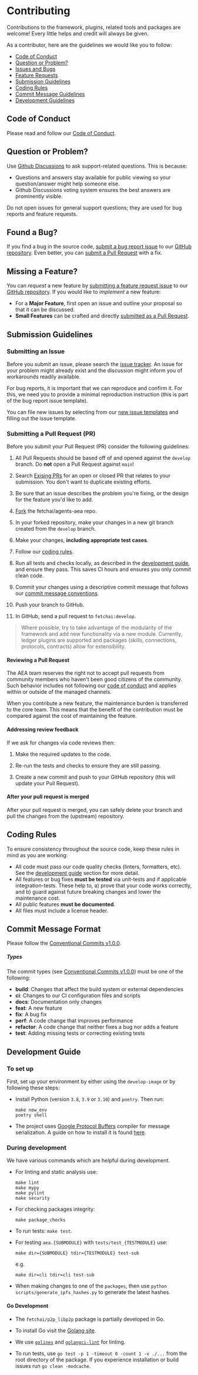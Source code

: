 # Contributing

Contributions to the framework, plugins, related tools and packages are welcome! Every little helps and credit will always be given.

As a contributor, here are the guidelines we would like you to follow:

- [Code of Conduct](#coc)
- [Question or Problem?](#question)
- [Issues and Bugs](#issue)
- [Feature Requests](#feature)
- [Submission Guidelines](#submit)
- [Coding Rules](#rules)
- [Commit Message Guidelines](#commit)
- [Development Guidelines](#dev)

## <a name="coc"></a> Code of Conduct

Please read and follow our [Code of Conduct][coc].

## <a name="question"></a> Question or Problem?

Use [Github Discussions][ghdiscussion] to ask support-related questions. This is because:

- Questions and answers stay available for public viewing so your question/answer might help someone else.
- Github Discussions voting system ensures the best answers are prominently visible.

Do not open issues for general support questions; they are used for bug reports and feature requests. 

## <a name="issue"></a> Found a Bug?

If you find a bug in the source code, [submit a bug report issue](#submit-issue) to our [GitHub repository][github].
Even better, you can [submit a Pull Request](#submit-pr) with a fix.

## <a name="feature"></a> Missing a Feature?
You can *request* a new feature by [submitting a feature request issue](#submit-issue) to our [GitHub repository][github].
If you would like to *implement* a new feature:

* For a **Major Feature**, first open an issue and outline your proposal so that it can be discussed.
* **Small Features** can be crafted and directly [submitted as a Pull Request](#submit-pr).

## <a name="submit"></a> Submission Guidelines

### <a name="submit-issue"></a> Submitting an Issue

Before you submit an issue, please search the [issue tracker][issues]. An issue for your problem might already exist and the discussion might inform you of workarounds readily available.

For bug reports, it is important that we can reproduce and confirm it. For this, we need you to provide a minimal reproduction instruction (this is part of the bug report issue template).

You can file new issues by selecting from our [new issue templates](https://github.com/fetchai/agents-aea/issues/new/choose) and filling out the issue template.

### <a name="submit-pr"></a> Submitting a Pull Request (PR)

Before you submit your Pull Request (PR) consider the following guidelines:

1. All Pull Requests should be based off of and opened against the `develop` branch. Do **not** open a Pull Request against `main`!

2. Search [Exising PRs](https://github.com/fetchai/agents-aea/pulls) for an open or closed PR that relates to your submission.
   You don't want to duplicate existing efforts.

3. Be sure that an issue describes the problem you're fixing, or the design for the feature you'd like to add.

4. [Fork](https://docs.github.com/en/github/getting-started-with-github/fork-a-repo) the fetchai/agents-aea repo.

5. In your forked repository, make your changes in a new git branch created from the `develop` branch.

6. Make your changes, **including appropriate test cases**.

7. Follow our [coding rules](#rules).

8. Run all tests and checks locally, as described in the [development guide](#dev), and ensure they pass. This saves CI hours and ensures you only commit clean code.

9. Commit your changes using a descriptive commit message that follows our [commit message conventions](#commit).

10. Push your branch to GitHub.

11. In GitHub, send a pull request to `fetchai:develop`.

> Where possible, try to take advantage of the modularity of the framework and add new functionality via a new module. Currently, ledger plugins are supported and packages (skills, connections, protocols, contracts) allow for extensibility.

#### Reviewing a Pull Request

The AEA team reserves the right not to accept pull requests from community members who haven't been good citizens of the community. Such behavior includes not following our [code of conduct][coc] and applies within or outside of the managed channels.

When you contribute a new feature, the maintenance burden is transferred to the core team. This means that the benefit of the contribution must be compared against the cost of maintaining the feature.

#### Addressing review feedback

If we ask for changes via code reviews then:

1. Make the required updates to the code.

2. Re-run the tests and checks to ensure they are still passing.

3. Create a new commit and push to your GitHub repository (this will update your Pull Request).

#### After your pull request is merged

After your pull request is merged, you can safely delete your branch and pull the changes from the (upstream) repository.

## <a name="rules"></a> Coding Rules
To ensure consistency throughout the source code, keep these rules in mind as you are working:

* All code must pass our code quality checks (linters, formatters, etc). See the [development guide](#dev) section for more detail.
* All features or bug fixes **must be tested** via unit-tests and if applicable integration-tests. These help to, a) prove that your code works correctly, and b) guard against future breaking changes and lower the maintenance cost.
* All public features **must be documented**.
* All files must include a license header.

## <a name="commit"></a> Commit Message Format

Please follow the [Conventional Commits v1.0.0][convcommit]. 

##### Types

The commit types (see [Conventional Commits v1.0.0][convcommit]) must be one of the following:

* **build**: Changes that affect the build system or external dependencies
* **ci**: Changes to our CI configuration files and scripts
* **docs**: Documentation only changes
* **feat**: A new feature
* **fix**: A bug fix
* **perf**: A code change that improves performance
* **refactor**: A code change that neither fixes a bug nor adds a feature
* **test**: Adding missing tests or correcting existing tests

## <a name="dev"></a> Development Guide

### To set up

First, set up your environment by either using the `develop-image` or by following these steps:

- Install Python (version `3.8`, `3.9` or `3.10`) and `poetry`. Then run:

      make new_env
      poetry shell

- The project uses [Google Protocol Buffers](https://developers.google.com/protocol-buffers/) compiler for message serialization. A guide on how to install it is found [here](https://fetchai.github.io/oef-sdk-python/user/install.html#protobuf-compiler).

### During development

We have various commands which are helpful during development.

- For linting and static analysis use:

      make lint
      make mypy
      make pylint
      make security

- For checking packages integrity:

      make package_checks

- To run tests: `make test`.

- For testing `aea.{SUBMODULE}` with `tests/test_{TESTMODULE}` use:

      make dir={SUBMODULE} tdir={TESTMODULE} test-sub

  e.g.

      make dir=cli tdir=cli test-sub

- When making changes to one of the `packages`, then use `python scripts/generate_ipfs_hashes.py` to generate the latest hashes.

#### Go Development

- The `fetchai/p2p_libp2p` package is partially developed in Go.

- To install Go visit the [Golang site](https://golang.org/doc/install).

- We use [`golines`](https://github.com/segmentio/golines) and [`golangci-lint`](https://golangci-lint.run) for linting.

- To run tests, use `go test -p 1 -timeout 0 -count 1 -v ./...` from the root directory of the package. If you experience installation or build issues run `go clean -modcache`.

[coc]: https://github.com/fetchai/agents-aea/blob/main/CODE_OF_CONDUCT.md
[ghdiscussion]: https://github.com/fetchai/agents-aea/discussions
[issues]: https://github.com/fetchai/agents-aea/issues
[convcommit]: https://www.conventionalcommits.org/en/v1.0.0/
[dev-doc]: https://github.com/angular/angular/blob/main/docs/DEVELOPER.md
[github]: https://github.com/fetchai/agents-aea
[discord]: https://bit.ly/3ra5uMI
